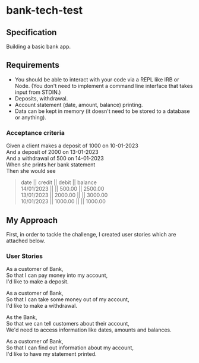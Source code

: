 # bank-tech-test
## Specification 

Building a basic bank app. 

## Requirements
- You should be able to interact with your code via a REPL like IRB or Node. (You don't need to implement a command line interface that takes input from STDIN.)
- Deposits, withdrawal.
- Account statement (date, amount, balance) printing.
- Data can be kept in memory (it doesn't need to be stored to a database or anything).

### Acceptance criteria
Given a client makes a deposit of 1000 on 10-01-2023 <br>
And a deposit of 2000 on 13-01-2023 <br>
And a withdrawal of 500 on 14-01-2023 <br>
When she prints her bank statement <br>
Then she would see <br>

>date || credit || debit || balance <br>
>14/01/2023 || || 500.00 || 2500.00 <br>
>13/01/2023 || 2000.00 || || 3000.00 <br>
>10/01/2023 || 1000.00 || || 1000.00 


## My Approach 

First, in order to tackle the challenge, I created user stories which are attached below. 

### User Stories

As a customer of Bank, <br>
So that I can pay money into my account, <br>
I'd like to make a deposit.

As a customer of Bank, <br>
So that I can take some money out of my account, <br>
I'd like to make a withdrawal.

As the Bank, <br>
So that we can tell customers about their account, <br>
We'd need to access information like dates, amounts and balances.

As a customer of Bank, <br>
So that I can find out information about my account, <br>
I'd like to have my statement printed. 